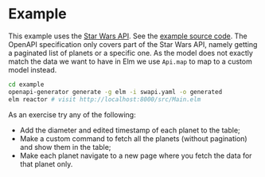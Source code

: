 # Example

This example uses the [Star Wars API](https://swapi.co/).
See the [example source code](https://github.com/eriktim/openapi-elm/tree/master/example).
The OpenAPI specification only covers part of the Star Wars API, namely getting a paginated list of planets or a specific one.
As the model does not exactly match the data we want to have in Elm we use `Api.map` to map to a custom model instead.

```bash
cd example
openapi-generator generate -g elm -i swapi.yaml -o generated
elm reactor # visit http://localhost:8000/src/Main.elm
```

As an exercise try any of the following:

* Add the diameter and edited timestamp of each planet to the table;
* Make a custom command to fetch all the planets (without pagination) and show them in the table;
* Make each planet navigate to a new page where you fetch the data for that planet only.